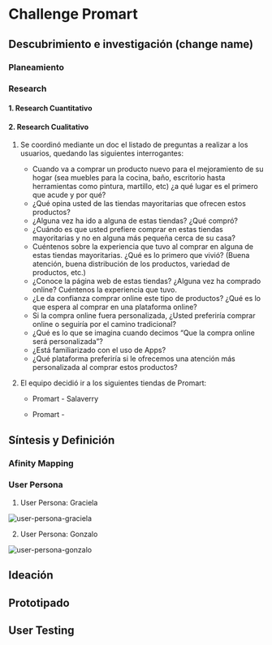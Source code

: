 # Challenge Promart

## Descubrimiento e investigación (change name)

### Planeamiento

### Research

#### 1. Research Cuantitativo

#### 2. Research Cualitativo
1. Se coordinó mediante un doc el listado de preguntas a realizar a los usuarios, quedando las siguientes interrogantes:

   * Cuando va a comprar un producto nuevo para el mejoramiento de su hogar (sea muebles para la cocina, baño, escritorio hasta herramientas como pintura, martillo, etc) ¿a qué lugar es el primero que acude y por qué?
   * ¿Qué opina usted de las tiendas mayoritarias que ofrecen estos productos?
   * ¿Alguna vez ha ido a alguna de estas tiendas? ¿Qué compró?
   * ¿Cuándo es que usted prefiere comprar en estas tiendas mayoritarias y no en alguna más pequeña cerca de su casa?
   * Cuéntenos sobre la experiencia que tuvo al comprar en alguna de estas tiendas mayoritarias. ¿Qué es lo primero que vivió? (Buena atención, buena distribución de los productos, variedad de productos, etc.)
   * ¿Conoce la página web de estas tiendas? ¿Alguna vez ha comprado online? Cuéntenos la experiencia que tuvo.
   * ¿Le da confianza comprar online este tipo de productos? ¿Qué es lo que espera al comprar en una plataforma online?
   * Si la compra online fuera personalizada, ¿Usted preferiría comprar online o seguiría por el camino tradicional?
   * ¿Qué es lo que se imagina cuando decimos “Que la compra online será personalizada”?
   * ¿Está familiarizado con el uso de Apps? 
   * ¿Qué plataforma preferiría si le ofrecemos una atención más personalizada al comprar estos productos? 
   
2. El equipo decidió ir a los siguientes tiendas de Promart:

    * Promart - Salaverry
    
    * Promart - 
    
    

 



## Síntesis y Definición

### Afinity Mapping

### User Persona

1. User Persona: Graciela

![user-persona-graciela](https://user-images.githubusercontent.com/25906896/37370334-dabf2a9c-26d9-11e8-8de9-1c2904218fc7.png)

2. User Persona: Gonzalo

![user-persona-gonzalo](https://user-images.githubusercontent.com/25906896/37372705-bf2b80f2-26e1-11e8-9024-b6a3d6de8f7b.png)

## Ideación

## Prototipado

## User Testing 
